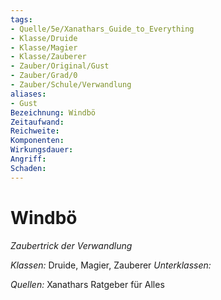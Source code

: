 ```yaml
---
tags: 
- Quelle/5e/Xanathars_Guide_to_Everything
- Klasse/Druide
- Klasse/Magier
- Klasse/Zauberer
- Zauber/Original/Gust
- Zauber/Grad/0
- Zauber/Schule/Verwandlung
aliases: 
- Gust
Bezeichnung: Windbö
Zeitaufwand: 
Reichweite: 
Komponenten: 
Wirkungsdauer: 
Angriff: 
Schaden: 
---
```

# Windbö
_Zaubertrick der Verwandlung_

_Klassen:_ Druide, Magier, Zauberer
_Unterklassen:_

_Quellen:_ Xanathars Ratgeber für Alles